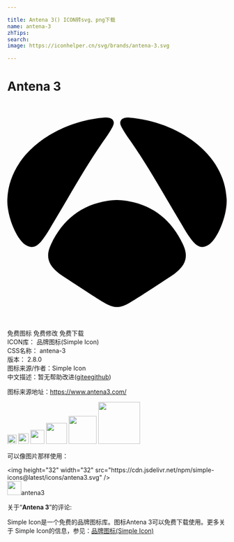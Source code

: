 ```yaml
---

title: Antena 3() ICON转svg、png下载
name: antena-3
zhTips: 
search: 
image: https://iconhelper.cn/svg/brands/antena-3.svg

---
```


# Antena 3  <small style="font-size: 60%;font-weight: 100"></small>

<div id="svg" class="svg-wrap">
<svg role="img" viewBox="0 0 24 24" xmlns="http://www.w3.org/2000/svg"><title>Antena 3 icon</title><path d="M12.997 10.755a7.222 7.222 0 00-.997-.083c-.111 0-.497.008-.998.083-2.919.438-4.948 2.08-6.201 4.695-.641 1.336-.357 2.255.8 3.166.068.054.137.106.205.158.213.143.423.28.627.414 3.026 1.975 4.133 2.676 4.58 2.881.186.085.512.244.962.255h.048c.45-.011.777-.17.963-.255.446-.205 1.553-.907 4.579-2.882.205-.134.415-.272.629-.415a22.7 22.7 0 00.203-.156c1.157-.911 1.441-1.83.8-3.166-1.251-2.614-3.281-4.257-6.2-4.695zm7.252 4.36c.637.774 1.205.834 1.843.387.85-.597 1.894-2.857 1.908-4.724-.05-5.112-5.337-8.666-10.648-9.093-.212-.02-.534-.026-.777.153-.247.182-.292.457-.113.812.305.603.708 1.147 1.092 1.7 1.928 2.77 3.56 5.72 5.298 8.607.442.734.85 1.492 1.397 2.157zM5.148 12.956c1.738-2.886 3.37-5.837 5.297-8.607.385-.553.787-1.097 1.092-1.7.18-.355.135-.63-.113-.812-.243-.18-.565-.173-.777-.153C5.337 2.112.05 5.665 0 10.778c.013 1.867 1.057 4.128 1.908 4.724.638.447 1.206.387 1.843-.388.546-.665.954-1.423 1.397-2.157Z"/></svg>
</div>
<detail full-name='antena-3'></detail>

<div class="detail-page">
<p>
<span><span class="badge-success badge">免费图标</span> <span class="badge-success badge">免费修改</span>  <span class="badge-success badge">免费下载</span> </span>
<br/>
<span>
ICON库：
<span class="badge-secondary badge">品牌图标(Simple Icon)</span> 
</span>
<br/>
<span>
CSS名称：
<span class="badge-secondary badge">antena-3</span> 
</span>

<br/>
<span>
版本：
<span class="badge-secondary badge">2.8.0</span> 
</span>
<br/>
<span>图标来源/作者：<span class="badge-light badge">Simple Icon</span></span> 
<br/>
<span class="zh-detail">中文描述：暂无<span class="help-link"><span>帮助改进</span>(<a href="https://gitee.com/liuwave/icon-helper/edit/master/json/brands/antena-3.json" target="_blank" rel="noopener noreferrer">gitee</a><a href="https://github.com/liuwave/icon-helper/edit/master/json/brands/antena-3.json" target="_blank" rel="noopener noreferrer">github</a></span>)</span><br/>
</p>
</div><div class="description description alert alert-light"><p>图标来源地址：<a href="https://www.antena3.com/" target="_blank" rel="noopener noreferrer">https://www.antena3.com/</a></p></div>
<div class="alert alert-dark">
<img height="21" width="21" src="https://cdn.jsdelivr.net/npm/simple-icons@latest/icons/antena3.svg" />
<img height="24" width="24" src="https://cdn.jsdelivr.net/npm/simple-icons@latest/icons/antena3.svg" />
<img height="32" width="32" src="https://cdn.jsdelivr.net/npm/simple-icons@latest/icons/antena3.svg" />
<img height="48" width="48" src="https://cdn.jsdelivr.net/npm/simple-icons@latest/icons/antena3.svg" />
<img height="64" width="64" src="https://cdn.jsdelivr.net/npm/simple-icons@latest/icons/antena3.svg" />
<img height="96" width="96" src="https://cdn.jsdelivr.net/npm/simple-icons@latest/icons/antena3.svg" />

</div>
<div>
  <p>可以像图片那样使用：    
  </p>
  <div class="alert alert-primary" style="font-size: 14px">
    &lt;img height="32" width="32" src="https://cdn.jsdelivr.net/npm/simple-icons@latest/icons/antena3.svg" /&gt;
    <copy-btn content='<img height="32" width="32" src="https://cdn.jsdelivr.net/npm/simple-icons@latest/icons/antena3.svg" />'></copy-btn>
  </div>
  <div class="alert alert-secondary">
    <img height="32" width="32" src="https://cdn.jsdelivr.net/npm/simple-icons@latest/icons/antena3.svg" />antena3
    <copy-btn content="antena3" btn-title="复制图标名称"></copy-btn>
  </div>
</div>
<div class="icon-detail__container">
<p>关于“<b>Antena 3</b>”的评论:</p>
</div>
<Vssue title="关于“Antena 3”的评论" />
<div><p>Simple Icon是一个免费的品牌图标库。图标Antena 3可以免费下载使用。更多关于  Simple Icon的信息，参见：<a target="_blank" href="https://iconhelper.cn/brands.html">品牌图标(Simple Icon)</a>
</p></div>
